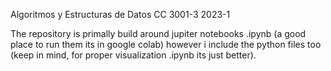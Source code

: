 Algoritmos y Estructuras de Datos
CC 3001-3 2023-1

The repository is primally build around jupiter notebooks .ipynb (a good place to run them its in google colab) however i include the python files too (keep in mind, for proper visualization .ipynb its just better). 
